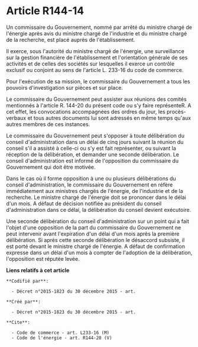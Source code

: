 # Article R144-14

Un commissaire du Gouvernement, nommé par arrêté du ministre chargé de l'énergie après avis du ministre chargé de l'industrie
et du ministre chargé de la recherche, est placé auprès de l'établissement. 

Il exerce, sous l'autorité du ministre chargé de l'énergie, une surveillance sur la gestion financière de l'établissement et
l'orientation générale de ses activités et de celles des sociétés sur lesquelles il exerce un contrôle exclusif ou conjoint
au sens de l'article L. 233-16 du code de commerce. 

Pour l'exécution de sa mission, le commissaire du Gouvernement a tous les pouvoirs d'investigation sur pièces et sur place. 

Le commissaire du Gouvernement peut assister aux réunions des comités mentionnés à l'article R. 144-20 du présent code ou s'y
faire représenteR. A cet effet, les convocations accompagnées des ordres du jour, les procès-verbaux et tous autres documents
lui sont adressés en même temps qu'aux autres membres de ces instances. 

Le commissaire du Gouvernement peut s'opposer à toute délibération du conseil d'administration dans un délai de cinq jours
suivant la réunion du conseil s'il a assisté à celle-ci ou s'y est fait représenter, ou suivant la réception de la
délibération, et demander une seconde délibération. Le conseil d'administration est informé de l'opposition du commissaire du
Gouvernement qui doit être motivée. 

Dans le cas où il forme opposition à une ou plusieurs délibérations du conseil d'administration, le commissaire du
Gouvernement en réfère immédiatement aux ministres chargés de l'énergie, de l'industrie et de la recherche. Le ministre
chargé de l'énergie doit se prononcer dans le délai d'un mois. A défaut de décision notifiée au président du conseil
d'administration dans ce délai, la délibération du conseil devient exécutoire. 

Une seconde délibération du conseil d'administration sur un point qui a fait l'objet d'une opposition de la part du
commissaire du Gouvernement ne peut intervenir avant l'expiration d'un délai d'un mois après la première délibération. Si
après cette seconde délibération le désaccord subsiste, il est porté devant le ministre chargé de l'énergie. A défaut de
confirmation expresse dans un délai d'un mois à compter de l'adoption de la délibération, l'opposition est réputée levée.

**Liens relatifs à cet article**

	**Codifié par**:

	  - Décret n°2015-1823 du 30 décembre 2015 - art.

	**Créé par**:

	  - Décret n°2015-1823 du 30 décembre 2015 - art.

	**Cite**:

	  - Code de commerce - art. L233-16 (M)
	  - Code de l'énergie - art. R144-20 (V)
